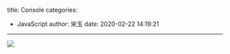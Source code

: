 title: Console
categories:
 - JavaScript
author: 宋玉
date: 2020-02-22 14:19:21
---

![](https://cdn.nlark.com/yuque/0/2019/png/394169/1566100635771-6517a2b4-40b4-4378-837b-9c887f6ef8b3.png)
